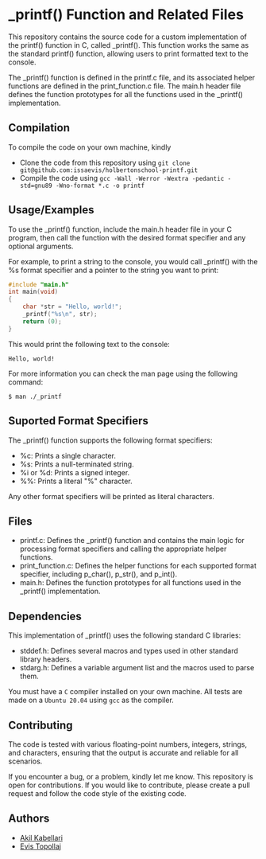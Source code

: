 
# _printf() Function and Related Files

This repository contains the source code for a custom implementation of the printf() function in C, called _printf(). This function works the same as the standard printf() function, allowing users to print formatted text to the console.

The _printf() function is defined in the printf.c file, and its associated helper functions are defined in the print_function.c file. The main.h header file defines the function prototypes for all the functions used in the _printf() implementation.

## Compilation

To compile the code on your own machine, kindly

- Clone the code from this repository using `git clone git@github.com:issaevis/holbertonschool-printf.git`
- Compile the code using `gcc -Wall -Werror -Wextra -pedantic -std=gnu89 -Wno-format *.c -o printf`

## Usage/Examples

To use the _printf() function, include the main.h header file in your C program, then call the function with the desired format specifier and any optional arguments.

For example, to print a string to the console, you would call _printf() with the %s format specifier and a pointer to the string you want to print:

```C++
#include "main.h"
int main(void)
{
    char *str = "Hello, world!";
    _printf("%s\n", str);
    return (0);
}
```
This would print the following text to the console:

```
Hello, world!
```

For more information you can check the man page using the following command:
```
$ man ./_printf
```
## Suported Format Specifiers

The _printf() function supports the following format specifiers:

- %c: Prints a single character.
- %s: Prints a null-terminated string.
- %i or %d: Prints a signed integer.
- %%: Prints a literal "%" character.

Any other format specifiers will be printed as literal characters.

## Files

- printf.c: Defines the _printf() function and contains the main logic for processing format specifiers and calling the appropriate helper functions.
- print_function.c: Defines the helper functions for each supported format specifier, including p_char(), p_str(), and p_int().
- main.h: Defines the function prototypes for all functions used in the _printf() implementation.

## Dependencies

This implementation of _printf() uses the following standard C libraries:

- stddef.h: Defines several macros and types used in other standard library headers.
- stdarg.h: Defines a variable argument list and the macros used to parse them.

You must have a `C` compiler installed on your own machine. All tests are made on a `Ubuntu 20.04` using `gcc` as the compiler.

## Contributing

The code is tested with various floating-point numbers, integers, strings, and characters, ensuring that the output is accurate and reliable for all scenarios.

If you encounter a bug, or a problem, kindly let me know. This repository is open for contributions. If you would like to contribute, please create a pull request and follow the code style of the existing code.

## Authors

- [Akil Kabellari](https://github.com/akka97)
- [Evis Topollaj](https://github.com/issaevis)

